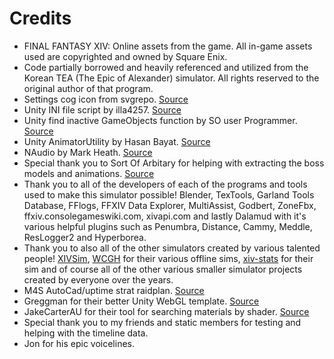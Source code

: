 # Credits

- FINAL FANTASY XIV: Online assets from the game. All in-game assets used are copyrighted and owned by Square Enix.
- Code partially borrowed and heavily referenced and utilized from the Korean TEA (The Epic of Alexander) simulator. All rights reserved to the original author of that program.
- Settings cog icon from svgrepo. [Source](https://www.svgrepo.com/svg/163563/settings-cog)
- Unity INI file script by illa4257. [Source](https://github.com/illa4257/unity-IniStorage) 
- Unity find inactive GameObjects function by SO user Programmer. [Source](https://stackoverflow.com/questions/44456133/find-inactive-gameobject-by-name-tag-or-layer) 
- Unity AnimatorUtility by Hasan Bayat. [Source](https://gist.github.com/hasanbayatme/f7f1d9d0f8470b718fda836f6668c215#file-animatorutility-cs)
- NAudio by Mark Heath. [Source](https://github.com/naudio/NAudio)
- Special thank you to Sort Of Arbitary for helping with extracting the boss models and animations. [Source](https://www.youtube.com/@sortofarbitrary6688/videos)
- Thank you to all of the developers of each of the programs and tools used to make this simulator possible! Blender, TexTools, Garland Tools Database, FFlogs, FFXIV Data Explorer, MultiAssist, Godbert, ZoneFbx, ffxiv.consolegameswiki.com, xivapi.com and lastly Dalamud with it's various helpful plugins such as Penumbra, Distance, Cammy, Meddle, ResLogger2 and Hyperborea.
- Thank you to also all of the other simulators created by various talented people! [XIVSim](https://xivsim.com/), [WCGH](https://github.com/WCGH) for their various offline sims, [xiv-stats](https://github.com/xiv-stats) for their sim and of course all of the other various smaller simulator projects created by everyone over the years.
- M4S AutoCad/uptime strat raidplan. [Source](https://raidplan.io/plan/OnQXobwatopL1G8u)
- Greggman for their better Unity WebGL template. [Source](https://github.com/greggman/better-unity-webgl-template)
- JakeCarterAU for their tool for searching materials by shader. [Source](https://github.com/JakeCarterDPM/unity-search-material-by-shader)
- Special thank you to my friends and static members for testing and helping with the timeline data.
- Jon for his epic voicelines.
